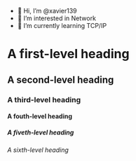 - 👋 Hi, I’m @xavier139
- 👀 I’m interested in Network
- 🌱 I’m currently learning TCP/IP
# A first-level heading <!--- okok --->
## A second-level heading
### A third-level heading
#### A fouth-level heading
##### A fiveth-level heading
###### A sixth-level heading
<!---
xavier139/xavier139 is a ✨ special ✨ repository because its `README.md` (this file) appears on your GitHub profile.
You can click the Preview link to take a look at your changes.
--->
